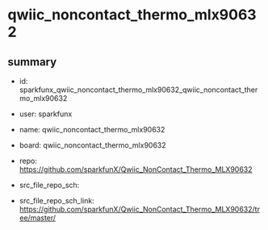 # qwiic_noncontact_thermo_mlx90632
 
## summary 
* id: sparkfunx_qwiic_noncontact_thermo_mlx90632_qwiic_noncontact_thermo_mlx90632
* user: sparkfunx
* name: qwiic_noncontact_thermo_mlx90632
* board: qwiic_noncontact_thermo_mlx90632
* repo: https://github.com/sparkfunX/Qwiic_NonContact_Thermo_MLX90632



* src_file_repo_sch: 
* src_file_repo_sch_link: https://github.com/sparkfunX/Qwiic_NonContact_Thermo_MLX90632/tree/master/




